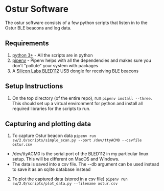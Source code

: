 # Ostur Software

The ostur software consists of a few python scripts that listen in to the Ostur BLE beacons and log data.

## Requirements
1. [python 3+](https://www.python.org/) - All the scripts are in python
2. [pipenv](https://github.com/pypa/pipenv) - Pipenv helps with all the dependencies and makes sure you don't "pollute" your system with packages
3. A [Silicon Labs BLED112](https://www.digikey.com/products/en?keywords=1446-1030-ND) USB dongle for receiving BLE beacons

## Setup Instructions
1. On the top directory (of the entire repo), run `pipenv install --three`. This should set up a virtual environment for python and install all required libraries for the scripts to run.

## Capturing and plotting data
1. To capture Ostur beacon data `pipenv run sw/2.0/scripts/simple_scan.py --port /dev/ttyACM0 --csvfile ostur.csv`
  * /dev/ttyACM0 is the serial port of the BLED112 in my particular linux setup. This will be different on MacOS and Windows.
  * The data is saved into a csv file. The --db argument can be used instead to save it as an sqlite database instead
2. To plot the captured data (stored in a csv file) `pipenv run sw/2.0/scripts/plot_data.py --filename ostur.csv`
